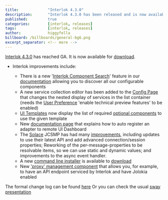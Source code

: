 ```yaml
---
title:             "Interlok 4.3.0"
description:       "Interlok 4.3.0 has been released and is now available for download."
published:         true
categories:        [interlok, releases]
tags:              [interlok, releases]
author:            higgyfella
billboard: /billboards/general-bg6.png
excerpt_separator: <!-- more -->
---
```


[Interlok 4.3.0](https://development.adaptris.net/installers/Interlok/4.3.0/) has reached GA. It is now available for [download](https://development.adaptris.net/installers/Interlok/4.3.0/).

<!-- more -->

* Interlok improvements include:

  * There is a new '[Interlok Component Search](https://interlok.adaptris.net/interlok-docs/#/pages/overview/adapter-component-search)' feature in our [documentation](https://interlok.adaptris.net/interlok-docs/#/) allowing you to discover all our configurable components
  * A new service collection editor has been added to the [Config Page](https://interlok.adaptris.net/interlok-docs/#/pages/ui/ui-config-screens?id=navigating-the-config-page) that changes the nested display of services in the list container (needs the [User Preference](https://interlok.adaptris.net/interlok-docs/#/pages/ui/ui-user-preferences?id=global-preferences) 'enable technical preview features' to be enabled)
  * [UI Templates](https://interlok.adaptris.net/interlok-docs/#/pages/ui/ui-templates) now display the list of required [optional components](https://interlok.adaptris.net/interlok-docs/#/pages/user-guide/adapter-optional-components) to use the given template
  * New [documentation page](https://interlok.adaptris.net/interlok-docs/#/pages/ui/ui-auto-register-to-remote) that explains how to auto register an adapter to remote UI Dashboard
  * The [Solace](https://github.com/adaptris/interlok-solace) JCSMP has had many [improvements](https://github.com/adaptris/interlok-solace/pull/24), including updates to use their latest API and add advanced connection/session properties; Reworking of the per-message-properties to be resolvable items, so we can use static and dynamic values; and improvements to the async event handler.
  * A new [command line installer](https://development.adaptris.net/installers/early_access/4.3.0B1/interlok-installer-cmd.tar.gz) is available to [download](https://development.adaptris.net/installers/early_access/4.3.0B1/)
  * New ['proxy' management component](https://github.com/adaptris/interlok-workflow-rest-services/tree/develop/interlok-proxy) that allows you, for example, to have an API endpoint serviced by Interlok and have Jolokia enabled

The formal change log can be found [here](https://interlok.adaptris.net/interlok-docs/#/pages/overview/changelog)
Or you can check the usual [sway presentation](https://sway.office.com/ai6mIvyBFGdNTln3)
